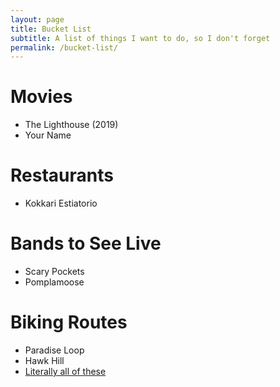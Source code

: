 ```yaml
---
layout: page
title: Bucket List
subtitle: A list of things I want to do, so I don't forget
permalink: /bucket-list/
---
```


# Movies

- The Lighthouse (2019)
- Your Name

# Restaurants

- Kokkari Estiatorio

# Bands to See Live

- Scary Pockets
- Pomplamoose

# Biking Routes

- Paradise Loop
- Hawk Hill
- [Literally all of these](https://www.strava.com/local/us/san-francisco/cycling)